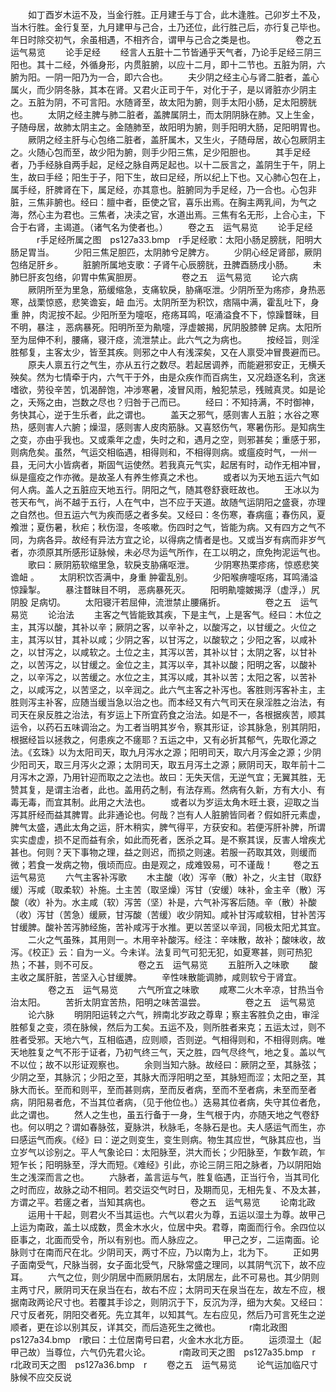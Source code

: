 <!-- { "loadSidebar": true } -->
　　如丁酉岁木运不及，当金行胜。正月建壬与丁合，此木逢胜。己卯岁土不及，当木行胜。金行复至，九月建甲与己合，土乃还位，此行胜己后，亦行复己毕也。年日时除交初气，余虽相遇，不相齐合，谓甲与己合之类是也。
　　
　　卷之五　运气易览
　　论手足经
　　经言人五脏十二节皆通乎天气者，乃论手足经三阴三阳也。其十二经，外循身形，内贯脏腑，以应十二月，即十二节也。五脏为阴，六腑为阳。一阴一阳乃为一合，即六合也。
　　夫少阴之经主心与肾二脏者，盖心属火，而少阴冬脉，其本在肾。又君火正司于午，对化于子，是以肾脏亦少阴主之。五脏为阴，不可言阳。水随肾至，故太阳为腑，则手太阳小肠，足太阳膀胱也。
　　太阴之经主脾与肺二脏者，盖脾属阴土，而太阴阴脉在肺。又上生金，子随母居，故肺太阴主之。金随肺至，故阳明为腑，则手阳明大肠，足阳明胃也。
　　厥阴之经主肝与心包络二脏者，盖肝属木，又生火，子随母居，故心包厥阴主之。火随心包而至，故少阳为腑，则手少阳三焦，足少阳胆也。
　　其手足经者，乃手经脉自两手起，足经之脉自两足起也。以十二辰言之，盖阴生于午，阴上生，故曰手经；阳生于子，阳下生，故曰足经，所以纪上下也。又心肺心包在上，属手经，肝脾肾在下，属足经，亦其意也。脏腑同为手足经，乃一合也。心包非脏，三焦非腑也。经曰：膻中者，臣使之官，喜乐出焉。在胸主两乳间，为气之海，然心主为君也。三焦者，决渎之官，水道出焉。三焦有名无形，上合心主，下合于右肾，主谒道。（诸气名为使者也。）
　　卷之五　运气易览
　　论手足经
　　　r手足经所属之图　ps127a33.bmp　r手足经歌：太阳小肠足膀胱，阳明大肠足胃当。
　　少阳三焦足胆匹，太阴肺兮足脾方。
　　少阴心经足肾部，厥阴包络足肝乡。
　　脏腑所属地支歌：子肾午心辰膀胱，丑脾酉肠戌小肠。
　　未肺巳肝亥包络，卯胃中焦寅胆房。
　　
　　卷之五　运气易览
　　论六病
　　厥阴所至为里急，筋缓缩急，支痛软戾，胁痛呕泄。少阴所至为疡疹，身热恶寒，战栗惊惑，悲笑谵妄，衄 血污。太阴所至为积饮，痞隔中满，霍乱吐下，身重 肿，肉泥按不起。少阳所至为嚏呕，疮疡耳鸣，呕涌溢食不下，惊躁瞀昧，目不明，暴注 ，恶病暴死。阳明所至为鼽嚏，浮虚皴揭，尻阴股膝髀 足病。太阳所至为屈伸不利，腰痛，寝汗痉，流泄禁止。此六气之为病也。
　　按经旨，则淫胜郁复，主客太少，皆至其疾。则邪之中人有浅深矣，又在人禀受冲冒畏避而已。
　　原夫人禀五行之气生，亦从五行之数尽。若起居调养，而能避邪安正，无横夭殃矣。然为七情牵于内，六气干于外，由是众疾作而百病生，又况趋逐名利，贪迷嗜欲，劳役辛苦，饥渴醉饱，冲涉寒暑，凌冒风雨，触犯禁忌，残贼真灵。如是论之，夭殇之由，岂数之尽也？归咎于己而已。
　　经曰：不知持满，不时御神，务快其心，逆于生乐者，此之谓也。
　　盖天之邪气，感则害人五脏；水谷之寒热，感则害人六腑；燥湿，感则害人皮肉筋脉。又喜怒伤气，寒暑伤形。是知病生之变，亦由乎我也。又或乘年之虚，失时之和，遇月之空，则邪甚矣；重感于邪，则病危矣。虽然，气运交相临遇，相得则和，不相得则病。或瘟疫时气，一州一县，无问大小皆病者，斯固气运使然。若我真元气实，起居有时，动作无相冲冒，纵是瘟疫之作亦微。是故圣人有养生修真之术也。
　　或者以为天地五运六气如何人病。盖人之五脏应天地五行。阴阳之气，随其卷舒衰旺故也。
　　王冰以为苍天布气，尚不越于五行，人在气中，岂不应于天道。故随气运阴阳之盛衰，亦理之自然也。但五运六气为疾而感之者多矣。又经曰：冬伤寒，春病瘟；春伤风，夏飧泄；夏伤暑，秋疟；秋伤湿，冬咳嗽。伤四时之气，皆能为病。又有四方之气不同，为病各异。故经有异法方宜之论，以得病之情者是也。又或当岁有病而非岁气者，亦须原其所感形证脉候，未必尽为运气所作，在工以明之，庶免拘泥运气也。
　　歌曰：厥阴筋软缩里急，软戾支胁痛呕泄。
　　少阴寒热栗疹疡，惊惑悲笑谵衄 。
　　太阴积饮否满中，身重 肿霍乱别。
　　少阳喉痹嚏呕疡，耳鸣涌溢惊躁掣。
　　暴注瞀昧目不明， 恶病暴死灭。
　　阳明鼽嚏皴揭浮（虚浮，）尻阴股 足病切。
　　太阳寝汗若屈伸，流泄禁止腰痛折。
　　
　　卷之五　运气易览
　　论治法
　　主客之气皆能致其疾，下是主气，上是客气。经曰：木位之主，其泻以酸，其补以辛；厥阴之客，以辛补之，以酸泻之，以甘缓之。火位之主，其泻以甘，其补以咸；少阴之客，以甘泻之，以酸软之；少阳之客，以咸补之，以甘泻之，以咸软之。土位之主，其泻以苦，其补以甘；太阴之客，以甘补之，以苦泻之，以甘缓之。金位之主，其泻以辛，其补以酸；阳明之客，以酸补之，以辛泻之，以苦缓之。水位之主，其泻以咸，其补以苦；太阳之客，以苦补之，以咸泻之，以苦坚之，以辛润之。此六气主客之补泻也。客胜则泻客补主，主胜则泻主补客，应随当缓当急以治之也。而本经又有六气司天在泉淫胜之治法，有司天在泉反胜之治法，有岁运上下所宜药食之治法。如是不一，各根据疾苦，顺其运令，以药石五味调治之。为工者当明其岁令，察其形证，诊其脉急，别其阴阳，根据经旨以拯救之，何患疾之不瘥耶？五运之中，又有必折其郁气，先取化源之法。《玄珠》以为太阳司天，取九月泻水之源；阳明司天，取六月泻金之源；少阴少阳司天，取三月泻火之源；太阴司天，取五月泻土之源；厥阴司天，取年前十二月泻木之源，乃用针迎而取之之法也。故曰：无失天信，无逆气宜；无翼其胜，无赞其复，是谓主治者，此也。盖用药之制，有法存焉。然病有久新，方有大小、有毒无毒，而宜其制。此用之大法也。
　　或者以为岁运太角木旺土衰，迎取之当泻其肝经而益其脾胃。此非通论也。何哉？岂有人人脏腑皆同者？假如肝元素虚，脾气太盛，遇此太角之运，肝木稍实，脾气得平，方获安和。若便泻肝补脾，所谓实实虚虚，损不足而益有余，如此而死者，医杀之耳。是不察其误，反害人增疾尤甚也。何则？天下事物之理，益之则迟，而损之则速。若服一药取其效，则缓而微；若食一发病之物，俄顷而应。由是观之，成难毁易，可不谨哉！
　　卷之五　运气易览
　　六气主客补泻歌
　　木主酸（收）泻辛（散）补之，火主甘（取舒缓）泻咸（取柔软）补施。土主苦（取坚燥）泻甘（安缓）味补，金主辛（散）泻酸（收）补为。水主咸（软）泻苦（坚）补是，六气补泻客后随。辛（散）补酸（收）泻甘（苦急）缓厥，甘泻酸（苦缓）收少阴知。咸补甘泻咸软相，甘补苦泻甘缓脾。酸补苦泻肺经施，苦补咸泻于水推。更以苦坚以辛润，同极太阳尤其宜。
　　二火之气虽殊，其用则一。木用辛补酸泻。经注：辛味散，故补；酸味收，故泻。《校正》云：自为一义。今未详。法复司气可犯无犯，如夏寒甚，则可热犯热；不甚，则不可反。
　　
　　卷之五　运气易览
　　五脏所入之味歌
　　酸主收之属肝脏，苦坚入心甘缓脾。
　　辛性味散能调肺，咸则软兮于肾宜。
　　
　　卷之五　运气易览
　　六气所宜之味歌
　　咸寒二火木辛凉，甘热当令治太阳。
　　苦折太阴宜苦热，阳明之味苦温尝。
　　
　　卷之五　运气易览
　　论六脉
　　明阴阳运转之六气，辨南北岁政之尊卑；察主客胜负之由，审淫胜郁复之变，须在脉候，然后为工矣。五运不及，则所胜者来克；五运太过，则不胜者受邪。天地六气，互相临遇，应则顺，否则逆。气相得则和，不相得则病。唯天地胜复之气不形于证者，乃初气终三气，天之胜，四气尽终气，地之复。盖以气不以位；故不以形证观察也。
　　余则当知六脉。故经曰：厥阴之至，其脉弦；少阴之至，其脉沉；少阳之至，其脉大而浮阳明之至，其脉短而涩；太阳之至，其脉大而长。至而和则平，至而甚则病，至而反者病，至而不至者病，未至而至者病，阴阳易者危，不当其位者病，（见于他位也。）迭易其位者病，失守其位者危，此之谓也。
　　然人之生也，虽五行备于一身，生气根于内，亦随天地之气卷舒也。何以明之？谓如春脉弦，夏脉洪，秋脉毛，冬脉石是也。夫人感运气而生，亦曰感运气而疾。《经》曰：逆之则变生，变生则病。物生其应世，气脉其应也，当立岁气以诊别之。平人气象论曰：太阳脉至，洪大而长；少阳脉至，乍数乍疏，乍短乍长；阳明脉至，浮大而短。《难经》引此，亦论三阴三阳之脉者，乃以阴阳始生之浅深而言之也。
　　六脉者，盖言运与气，胜复临遇，正当行令，当其司化之时而应，故脉之动不相同。若交运交气时日，及期而见，无相先复、不及太甚，方谓之平。若瘥之者，当知其病也。
　　
　　卷之五　运气易览
　　论南北政
　　运用十干起，则君火不当其运也。六气以君火为尊，五运以湿土为尊。故甲己上运为南政，盖土以成数，贯金木水火，位居中央。君尊，南面而行令。余四位以臣事之，北面而受令，所以有别也。而人脉应之。
　　甲己之岁，二运南面。论脉则寸在南而尺在北。少阴司天，两寸不应，乃以南为上，北为下。
　　正如男子面南受气，尺脉当弱，女子面北受气，尺脉常盛之理同，以其阴气沉下，故不应耳。
　　六气之位，则少阴居中而厥阴居右，太阴居左，此不可易也。其少阴则主两寸尺，厥阴司天在泉当在右，故右不应；太阴司天在泉当在左，故左不应，根据南政两论尺寸也。若覆其手诊之，则阴沉于下，反沉为浮，细为大矣。又经曰：尺寸反者死，阴阳交者死。先立其年，以知其气。左右应见，然后乃可言死生之逆顺者，更在诊以别其反，详其交，而后造死生之微也。
　　　r南北政图　ps127a34.bmp　r歌曰：土位居南号曰君，火金木水北方臣。
　　运须湿土（起甲己故）当尊位，六气仍先君火论。
　　　r南政司天之图　ps127a35.bmp　r　r北政司天之图　ps127a36.bmp　r
　　卷之五　运气易览
　　论气运加临尺寸脉候不应交反说

